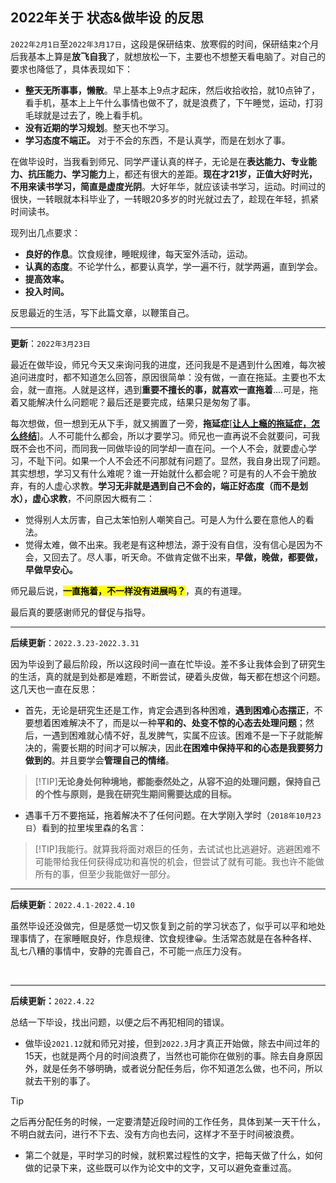 ## 2022年关于 状态&做毕设 的反思
<!-- <style>
blockquote {
  border-left: 2px dashed #333 !important;
  background:  #e4f2fe 0% !important;  
}
</style> -->
`2022年2月1日`至`2022年3月17日`，这段是保研结束、放寒假的时间，保研结束`2`个月后我基本上算是**放飞自我**了，就想放松一下，主要也不想整天看电脑了。对自己的要求也降低了，具体表现如下：

- **整天无所事事，懒散**。早上基本上9点才起床，然后收拾收拾，就10点钟了，看手机，基本上上午什么事情也做不了，就是浪费了，下午睡觉，运动，打羽毛球就是过去了，晚上看手机。
- **没有近期的学习规划**。整天也不学习。
- **学习态度不端正。** 对于不会的东西，不是认真学，而是在划水了事。



在做毕设时，当我看到师兄、同学严谨认真的样子，无论是在**表达能力、专业能力、抗压能力、学习能力**上，都还有很大的差距。**现在才21岁，正值大好时光，不用来读书学习，简直是虚度光阴**。大好年华，就应该读书学习，运动。时间过的很快，一转眼就本科毕业了，一转眼20多岁的时光就过去了，趁现在年轻，抓紧时间读书。



现列出几点要求：

- **良好的作息**。饮食规律，睡眠规律，每天室外活动，运动。
- **认真的态度**。不论学什么，都要认真学，学一遍不行，就学两遍，直到学会。
- **提高效率。**
- **投入时间。**



反思最近的生活，写下此篇文章，以鞭策自己。

-----



**更新**：`2022年3月23日`

最近在做毕设，师兄今天又来询问我的进度，还问我是不是遇到什么困难，每次被追问进度时，都不知道怎么回答，原因很简单：没有做，一直在拖延。主要也不太会，就一直拖。人就是这样，遇到**重要不擅长的事，就喜欢一直拖着**....可是，拖着又能解决什么问题呢？最后还是要完成，结果只是匆匆了事。



每次想做，但一想到无从下手，就又搁置了一旁，**拖延症**[[**让人上瘾的拖延症，怎么终结**](https://zhuanlan.zhihu.com/p/168769629)]。人不可能什么都会，所以才要学习。师兄也一直再说不会就要问，可我既不会也不问，而同我一同做毕设的同学却一直在问。一个人不会，就要虚心学习，不耻下问。如果一个人不会还不问那就有问题了。显然，我自身出现了问题。其实想想，学习又有什么难呢？谁一开始就什么都会呢？可是有的人不会干脆放弃，有的人虚心求教。**学习无非就是遇到自己不会的，端正好态度（而不是划水），虚心求教**，不问原因大概有二：

- 觉得别人太厉害，自己太笨怕别人嘲笑自己。可是人为什么要在意他人的看法。
- 觉得太难，做不出来。我老是有这种想法，源于没有自信，没有信心是因为不会，又回去了。尽人事，听天命。不做肯定做不出来，**早做，晚做，都要做，早做早安心。**



师兄最后说，<mark>**一直拖着，不一样没有进展吗？**</mark>，真的有道理。



最后真的要感谢师兄的督促与指导。

-----



**后续更新**：`2022.3.23-2022.3.31`

因为毕设到了最后阶段，所以这段时间一直在忙毕设。差不多让我体会到了研究生的生活，真的就是到处都是难题，不断尝试，硬着头皮做，每天都在想这个问题。这几天也一直在反思：

- 首先，无论是研究生还是工作，肯定会遇到各种困难，**遇到困难心态摆正**，不要想着困难解决不了，而是以一种**平和的、处变不惊的心态去处理问题**；然后，一遇到困难就心情不好，乱发脾气，实属不应该。困难不是一下子就能解决的，需要长期的时间才可以解决，因此**在困难中保持平和的心态是我要努力做到的**。并且要学会**管理自己的情绪**。

> [!TIP]**无论身处何种境地，都能泰然处之，从容不迫的处理问题，保持自己的个性与原则，是我在研究生期间需要达成的目标。**

- 遇事千万不要拖延，拖着解决不了任何问题。在大学刚入学时（`2018年10月23日`）看到的拉里埃里森的名言：

>[!TIP]我能行。就算我将面对艰巨的任务，去试试也比逃避好。逃避困难不可能带给我任何获得成功和喜悦的机会，但尝试了就有可能。我也许不能做所有的事，但至少我能做好一部分。


---

**后续更新**：`2022.4.1-2022.4.10`

虽然毕设还没做完，但是感觉一切又恢复到之前的学习状态了，似乎可以平和地处理事情了，在家睡眠良好，作息规律、饮食规律😀。生活常态就是在各种各样、乱七八糟的事情中，安静的完善自己，不可能一点压力没有。

​                          

---

**后续更新：**`2022.4.22`

总结一下毕设，找出问题，以便之后不再犯相同的错误。

- 做毕设`2021.12`就和师兄对接，但到`2022.3`月才真正开始做，除去中间过年的15天，也就是两个月的时间浪费了，当然也可能你在做别的事。除去自身原因外，就是任务不够明确，或者说分配任务后，你不知道怎么做，也不问，所以就去干别的事了。

> [!TIP]
>
> 之后再分配任务的时候，一定要清楚近段时间的工作任务，具体到某一天干什么，不明白就去问，进行不下去、没有方向也去问，这样才不至于时间被浪费。

- 第二个就是，平时学习的时候，就积累过程性的文字，把每天做了什么，如何做的记录下来，这些既可以作为论文中的文字，又可以避免查重过高。
